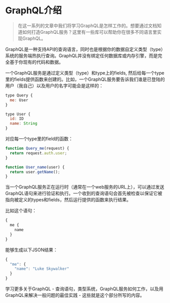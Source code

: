 # GraphQL介绍

> 在这一系列的文章中我们将学习GraphQL是怎样工作的。想要通过文档知道如何打造GraphQL服务？这里有一些库可以帮助你在很多不同语言里实现GraphQL。

GraphQL是一种支持API的查询语言，同时也是根据你的数据自定义类型（type）系统的服务端热执行查询。GraphQL并没有绑定任何数据库或内存引擎，而是完全基于你现有的代码和数据。

一个GraphQL服务是通过定义类型（type）和type上的fields, 然后给每一个type里的fields提供函数来创建的。比如，一个GraphQL服务要告诉我们谁是已登陆的用户（我自己）以及用户的名字可能会是这样的：

```js
type Query {
  me: User
}

type User {
  id: ID
  name: String
}
```

对应每一个type里的field的函数：

```js
function Query_me(request) {
  return request.auth.user;
}

function User_name(user) {
  return user.getName();
}
```

当一个GraphQL服务正在运行时（通常在一个web服务的URL上），可以通过发送GraphQL语句来进行验证和执行。一个收到的查询语句会首先被检查以保证它被指向被定义的types和fields，然后运行提供的函数来执行结果。

比如这个语句：

```js
{
  me {
    name
  }
}
```

能够生成以下JSON结果：

```js
{
  "me": {
    "name": "Luke Skywalker"
  }
}
```

学习更多关于GraphQL - 查询语句，类型系统，GraphQL服务如何工作，以及用GraphQL来解决一般问题的最佳实践 - 这些就是这个部分所写的内容。

